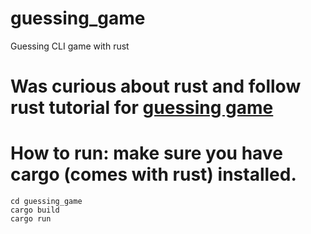 # guessing_game
Guessing CLI game with rust

# Was curious about rust and follow rust tutorial for [guessing game](https://doc.rust-lang.org/book/ch02-00-guessing-game-tutorial.html)

# How to run: make sure you have cargo (comes with rust) installed. 
```
cd guessing_game
cargo build
cargo run
```

